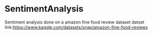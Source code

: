 # SentimentAnalysis
Sentiment analysis done on a amazon fine food review dataset
datset link:https://www.kaggle.com/datasets/snap/amazon-fine-food-reviews
